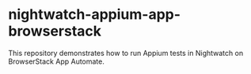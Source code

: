 # nightwatch-appium-app-browserstack
This repository demonstrates how to run Appium tests in Nightwatch on BrowserStack App Automate.
